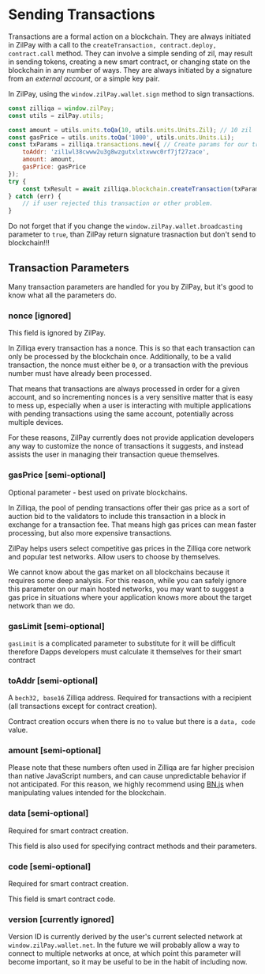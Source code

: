 # Sending Transactions

Transactions are a formal action on a blockchain. They are always initiated in ZilPay with a call to the `createTransaction, contract.deploy, contract.call` method. They can involve a simple sending of zil, may result in sending tokens, creating a new smart contract, or changing state on the blockchain in any number of ways. They are always initiated by a signature from an _external account_, or a simple key pair.

In ZilPay, using the `window.zilPay.wallet.sign` method to sign transactions.

```javascript
const zilliqa = window.zilPay;
const utils = zilPay.utils;

const amount = utils.units.toQa(10, utils.units.Units.Zil); // 10 zil
const gasPrice = utils.units.toQa('1000', utils.units.Units.Li);
const txParams = zilliqa.transactions.new({ // Create params for our trasnaction.
	toAddr: 'zil1wl38cwww2u3g8wzgutxlxtxwwc0rf7jf27zace',
	amount: amount,
	gasPrice: gasPrice
});
try {
    const txResult = await zilliqa.blockchain.createTransaction(txParams);
} catch (err) {
    // if user rejected this transaction or other problem.
}
```

Do not forget that if you change the `window.zilPay.wallet.broadcasting` parameter to `true`, than ZilPay return signature trasnaction but don't send to blockchain!!!

## Transaction Parameters

Many transaction parameters are handled for you by ZilPay, but it's good to know what all the parameters do.

### nonce [ignored]

This field is ignored by ZilPay.

In Zilliqa every transaction has a nonce. This is so that each transaction can only be processed by the blockchain once. Additionally, to be a valid transaction, the nonce must either be `0`, or a transaction with the previous number must have already been processed.

That means that transactions are always processed in order for a given account, and so incrementing nonces is a very sensitive matter that is easy to mess up, especially when a user is interacting with multiple applications with pending transactions using the same account, potentially across multiple devices.

For these reasons, ZilPay currently does not provide application developers any way to customize the nonce of transactions it suggests, and instead assists the user in managing their transaction queue themselves.

### gasPrice [semi-optional]

Optional parameter - best used on private blockchains.

In Zilliqa, the pool of pending transactions offer their gas price as a sort of auction bid to the validators to include this transaction in a block in exchange for a transaction fee. That means high gas prices can mean faster processing, but also more expensive transactions.

ZilPay helps users select competitive gas prices in the Zilliqa core network and popular test networks. Allow users to choose by themselves.

We cannot know about the gas market on all blockchains because it requires some deep analysis. For this reason, while you can safely ignore this parameter on our main hosted networks, you may want to suggest a gas price in situations where your application knows more about the target network than we do.

### gasLimit [semi-optional]
`gasLimit` is a complicated parameter to substitute for it will be difficult therefore Dapps developers must calculate it themselves for their smart contract
 
### toAddr [semi-optional]

A `bech32, base16` Zilliqa address. Required for transactions with a recipient (all transactions except for contract creation).

Contract creation occurs when there is no `to` value but there is a `data, code` value.

### amount [semi-optional]

Please note that these numbers often used in Zilliqa are far higher precision than native JavaScript numbers, and can cause unpredictable behavior if not anticipated. For this reason, we highly recommend using [BN.js](https://github.com/indutny/bn.js/) when manipulating values intended for the blockchain.

### data [semi-optional]

Required for smart contract creation.

This field is also used for specifying contract methods and their parameters.

### code [semi-optional]

Required for smart contract creation.

This field is smart contract code.

### version [currently ignored]

Version ID is currently derived by the user's current selected network at `window.zilPay.wallet.net`. In the future we will probably allow a way to connect to multiple networks at once, at which point this parameter will become important, so it may be useful to be in the habit of including now.

